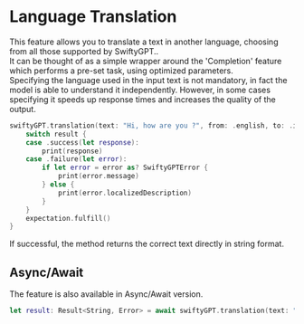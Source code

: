 # Language Translation

This feature allows you to translate a text in another language, choosing from all those supported by SwiftyGPT..
<br />
It can be thought of as a simple wrapper around the 'Completion' feature which performs a pre-set task, using optimized parameters.
<br />
Specifying the language used in the input text is not mandatory, in fact the model is able to understand it independently. However, in some cases specifying it speeds up response times and increases the quality of the output.

```swift
swiftyGPT.translation(text: "Hi, how are you ?", from: .english, to: .italian) { result in
    switch result {
    case .success(let response):
        print(response)
    case .failure(let error):
        if let error = error as? SwiftyGPTError {
            print(error.message)
        } else {
            print(error.localizedDescription)
        }
    }
    expectation.fulfill()
}
```

If successful, the method returns the correct text directly in string format.

## Async/Await

The feature is also available in Async/Await version.

```swift
let result: Result<String, Error> = await swiftyGPT.translation(text: "Hello", from: .english, to: .italian)
```
